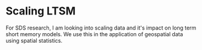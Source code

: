 # Scaling LTSM

For SDS research, I am looking into scaling data and it's impact on long term short memory models. We use this in the application of geospatial data using spatial statistics. 

